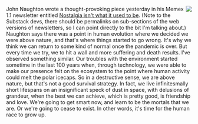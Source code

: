 <img src="http://scripting.com/images/2019/08/15/chihuahua.png" border="0" align="right">John Naughton wrote a thought-provoking piece yesterday in his Memex 1.1 newsletter entitled <a href="https://johnnaughton.substack.com/p/sunday-2-august-2020">Nostalgia isn't what it used to be</a>. (Note to the Substack devs, there should be permalinks on sub-sections of the web versions of newsletters, so I can point directly to the bit I'm talking about.) Naughton says there was a point in human evolution where we decided we were above nature, and that's where things started to go wrong. It's why we think we can return to some kind of normal once the pandemic is over. But every time we try, we to hit a wall and more suffering and death results. I've observed something similar. Our troubles with the environment started sometime in the last 100 years when, through technology, we were able to make our presence felt on the ecosystem to the point where human activity could melt the polar icecaps. So in a destructive sense, we are above nature, but that's not a good survival strategy. In fact, we live infinitesmally short lifespans on an insignificant speck of dust in space, with delusions of grandeur, when the best we can achieve, which is pretty good, is friendship and love. We're going to get smart now, and learn to be the mortals that we are. Or we're going to cease to exist. In other words, it's time for the human race to grow up. 
